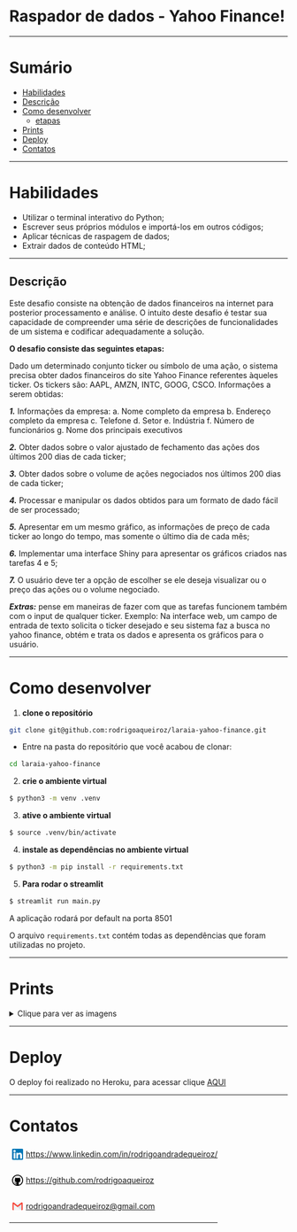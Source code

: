 # Raspador de dados - Yahoo Finance!

---

# Sumário

- [Habilidades](#habilidades)
- [Descrição](#descricao)
- [Como desenvolver](#como-desenvolver)
  - [etapas](#O-desafio-consiste-das-seguintesetapas)
- [Prints](#prints)
- [Deploy](#deploy)
- [Contatos](#contatos)
---

# Habilidades

- Utilizar o terminal interativo do Python;
- Escrever seus próprios módulos e importá-los em outros códigos;
- Aplicar técnicas de raspagem de dados;
- Extrair dados de conteúdo HTML;

---

## Descrição

Este desafio consiste na obtenção de dados financeiros na internet para posterior processamento e análise. O intuito deste desafio é testar sua capacidade de compreender uma série de descrições de funcionalidades de um sistema e codificar adequadamente a solução.

**O desafio consiste das seguintes etapas:**

Dado um determinado conjunto ticker ou símbolo de uma ação, o sistema precisa obter dados financeiros do site Yahoo Finance referentes àqueles ticker. Os tickers são: AAPL, AMZN, INTC, GOOG, CSCO. Informações a serem obtidas:

***1.*** Informações da empresa:
a. Nome completo da empresa
b. Endereço completo da empresa
c. Telefone
d. Setor
e. Indústria
f. Número de funcionários
g. Nome dos principais executivos

***2.*** Obter dados sobre o valor ajustado de fechamento das ações dos últimos 200 dias de cada ticker;

***3.*** Obter dados sobre o volume de ações negociados nos últimos 200 dias de cada ticker;

***4.*** Processar e manipular os dados obtidos para um formato de dado fácil de ser processado;

***5.*** Apresentar em um mesmo gráfico, as informações de preço de cada ticker ao longo do tempo, mas somente o último dia de cada mês;

***6.*** Implementar uma interface Shiny para apresentar os gráficos criados nas tarefas 4 e 5;

***7.*** O usuário deve ter a opção de escolher se ele deseja visualizar ou o preço das ações ou o volume negociado.

***Extras:*** pense em maneiras de fazer com que as tarefas funcionem também com o input de qualquer ticker. Exemplo: Na interface web, um campo de entrada de texto solicita o ticker desejado e seu sistema faz a busca no yahoo finance, obtém e trata os dados e apresenta os gráficos para o usuário.

---

# Como desenvolver

1. **clone o repositório**
```bash
git clone git@github.com:rodrigoaqueiroz/laraia-yahoo-finance.git
```
- Entre na pasta do repositório que você acabou de clonar:
```bash
cd laraia-yahoo-finance
```

2. **crie o ambiente virtual**

```bash
$ python3 -m venv .venv
```

3. **ative o ambiente virtual**

```bash
$ source .venv/bin/activate
```

4. **instale as dependências no ambiente virtual**

```bash
$ python3 -m pip install -r requirements.txt
```

5. **Para rodar o streamlit**

```bash
$ streamlit run main.py
```
A aplicação rodará por default na porta 8501

O arquivo `requirements.txt` contém todas as dependências que foram utilizadas no projeto.

---

# Prints

<details>
  <summary>Clique para ver as imagens</summary>
  
<img src="./assets/images/print1.png" width="800px" >
<img src="./assets/images/print2.png" width="800px" >
<img src="./assets/images/print3.png" width="800px" >
<img src="./assets/images/print4.png" width="800px" >
<img src="./assets/images/print5.png" width="800px" >
<img src="./assets/images/print6.png" width="800px" >
<img src="./assets/images/print7.png" width="800px" >
</details>

---

# Deploy

O deploy foi realizado no Heroku, para acessar clique <a href='https://laraia-challenge-raqueiroz.herokuapp.com/'> AQUI </a>

---
# Contatos

<div style="display: flex; align-items: center; justify-content: space-between;">
  <div>
    <div style="display: flex; align-items: center;">
      <img src="./assets/images/linkedin-logo.png" alt="linkedin-logo" style="width:20px; padding: 5px"/> <a href='https://www.linkedin.com/in/rodrigoandradequeiroz/'> https://www.linkedin.com/in/rodrigoandradequeiroz/
      </a>
    </div>
    <br/>
    <div style="display: flex;align-items: center;">
      <img src="./assets/images/github-logo.png" alt="github-logo" style="width:20px; padding: 5px"/> 
      <a href='https://github.com/rodrigoaqueiroz'>
      https://github.com/rodrigoaqueiroz
      </a>
    </div>
    <br/>
    <div style="display: flex;align-items: center;">
      <img src="./assets/images/email-logo.png" alt="email-logo" style= 'width:20px; padding: 5px'/></img>
      <a href="mailto:rodrigoandradequeiroz@gmail.com">rodrigoandradequeiroz@gmail.com</a>
    </div>

---

